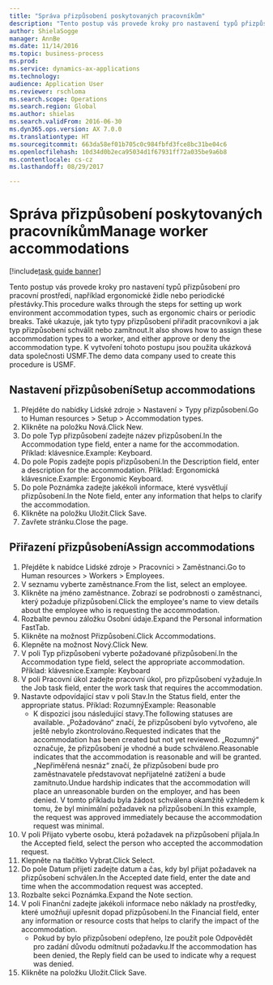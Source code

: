 ```yaml
--- 
title: "Správa přizpůsobení poskytovaných pracovníkům"
description: "Tento postup vás provede kroky pro nastavení typů přizpůsobení pro pracovní prostředí, například ergonomické židle nebo periodické přestávky."
author: ShielaSogge
manager: AnnBe
ms.date: 11/14/2016
ms.topic: business-process
ms.prod: 
ms.service: dynamics-ax-applications
ms.technology: 
audience: Application User
ms.reviewer: rschloma
ms.search.scope: Operations
ms.search.region: Global
ms.author: shielas
ms.search.validFrom: 2016-06-30
ms.dyn365.ops.version: AX 7.0.0
ms.translationtype: HT
ms.sourcegitcommit: 663da58ef01b705c0c984fbfd3fce8bc31be04c6
ms.openlocfilehash: 10d34d0b2eca95034d1f67931ff72a035be9a6b8
ms.contentlocale: cs-cz
ms.lasthandoff: 08/29/2017

---
```

# <a name="manage-worker-accommodations"></a><span data-ttu-id="b63e2-103">Správa přizpůsobení poskytovaných pracovníkům</span><span class="sxs-lookup"><span data-stu-id="b63e2-103">Manage worker accommodations</span></span>

[!include[task guide banner](../../../includes/task-guide-banner.md)]

<span data-ttu-id="b63e2-104">Tento postup vás provede kroky pro nastavení typů přizpůsobení pro pracovní prostředí, například ergonomické židle nebo periodické přestávky.</span><span class="sxs-lookup"><span data-stu-id="b63e2-104">This procedure walks through the steps for setting up work environment accommodation types, such as ergonomic chairs or periodic breaks.</span></span> <span data-ttu-id="b63e2-105">Také ukazuje, jak tyto typy přizpůsobení přiřadit pracovníkovi a jak typ přizpůsobení schválit nebo zamítnout.</span><span class="sxs-lookup"><span data-stu-id="b63e2-105">It also shows how to assign these accommodation types to a worker, and either approve or deny the accommodation type.</span></span> <span data-ttu-id="b63e2-106">K vytvoření tohoto postupu jsou použita ukázková data společnosti USMF.</span><span class="sxs-lookup"><span data-stu-id="b63e2-106">The demo data company used to create this procedure is USMF.</span></span>


## <a name="setup-accommodations"></a><span data-ttu-id="b63e2-107">Nastavení přizpůsobení</span><span class="sxs-lookup"><span data-stu-id="b63e2-107">Setup accommodations</span></span>
1. <span data-ttu-id="b63e2-108">Přejděte do nabídky Lidské zdroje > Nastavení > Typy přizpůsobení.</span><span class="sxs-lookup"><span data-stu-id="b63e2-108">Go to Human resources > Setup > Accommodation types.</span></span>
2. <span data-ttu-id="b63e2-109">Klikněte na položku Nová.</span><span class="sxs-lookup"><span data-stu-id="b63e2-109">Click New.</span></span>
3. <span data-ttu-id="b63e2-110">Do pole Typ přizpůsobení zadejte název přizpůsobení.</span><span class="sxs-lookup"><span data-stu-id="b63e2-110">In the Accommodation type field, enter a name for the accommodation.</span></span> <span data-ttu-id="b63e2-111">Příklad: klávesnice.</span><span class="sxs-lookup"><span data-stu-id="b63e2-111">Example: Keyboard.</span></span>
4. <span data-ttu-id="b63e2-112">Do pole Popis zadejte popis přizpůsobení.</span><span class="sxs-lookup"><span data-stu-id="b63e2-112">In the Description field, enter a description for the accommodation.</span></span> <span data-ttu-id="b63e2-113">Příklad: Ergonomická klávesnice.</span><span class="sxs-lookup"><span data-stu-id="b63e2-113">Example: Ergonomic Keyboard.</span></span>
5. <span data-ttu-id="b63e2-114">Do pole Poznámka zadejte jakékoli informace, které vysvětlují přizpůsobení.</span><span class="sxs-lookup"><span data-stu-id="b63e2-114">In the Note field, enter any information that helps to clarify the accommodation.</span></span>
6. <span data-ttu-id="b63e2-115">Klikněte na položku Uložit.</span><span class="sxs-lookup"><span data-stu-id="b63e2-115">Click Save.</span></span>
7. <span data-ttu-id="b63e2-116">Zavřete stránku.</span><span class="sxs-lookup"><span data-stu-id="b63e2-116">Close the page.</span></span>

## <a name="assign-accommodations"></a><span data-ttu-id="b63e2-117">Přiřazení přizpůsobení</span><span class="sxs-lookup"><span data-stu-id="b63e2-117">Assign accommodations</span></span>
1. <span data-ttu-id="b63e2-118">Přejděte k nabídce Lidské zdroje > Pracovníci > Zaměstnanci.</span><span class="sxs-lookup"><span data-stu-id="b63e2-118">Go to Human resources > Workers > Employees.</span></span>
2. <span data-ttu-id="b63e2-119">V seznamu vyberte zaměstnance.</span><span class="sxs-lookup"><span data-stu-id="b63e2-119">From the list, select an employee.</span></span>
3. <span data-ttu-id="b63e2-120">Klikněte na jméno zaměstnance. Zobrazí se podrobnosti o zaměstnanci, který požaduje přizpůsobení.</span><span class="sxs-lookup"><span data-stu-id="b63e2-120">Click the employee's name to view details about the employee who is requesting the accommodation.</span></span>
4. <span data-ttu-id="b63e2-121">Rozbalte pevnou záložku Osobní údaje.</span><span class="sxs-lookup"><span data-stu-id="b63e2-121">Expand the Personal information FastTab.</span></span>
5. <span data-ttu-id="b63e2-122">Klikněte na možnost Přizpůsobení.</span><span class="sxs-lookup"><span data-stu-id="b63e2-122">Click Accommodations.</span></span>
6. <span data-ttu-id="b63e2-123">Klepněte na možnost Nový.</span><span class="sxs-lookup"><span data-stu-id="b63e2-123">Click New.</span></span>
7. <span data-ttu-id="b63e2-124">V poli Typ přizpůsobení vyberte požadované přizpůsobení.</span><span class="sxs-lookup"><span data-stu-id="b63e2-124">In the Accommodation type field, select the appropriate accommodation.</span></span> <span data-ttu-id="b63e2-125">Příklad: klávesnice.</span><span class="sxs-lookup"><span data-stu-id="b63e2-125">Example: Keyboard</span></span>
8. <span data-ttu-id="b63e2-126">V poli Pracovní úkol zadejte pracovní úkol, pro přizpůsobení vyžaduje.</span><span class="sxs-lookup"><span data-stu-id="b63e2-126">In the Job task field, enter the work task that requires the accommodation.</span></span>
9. <span data-ttu-id="b63e2-127">Nastavte odpovídající stav v poli Stav.</span><span class="sxs-lookup"><span data-stu-id="b63e2-127">In the Status field, enter the appropriate status.</span></span> <span data-ttu-id="b63e2-128">Příklad: Rozumný</span><span class="sxs-lookup"><span data-stu-id="b63e2-128">Example: Reasonable</span></span>
    * <span data-ttu-id="b63e2-129">K dispozici jsou následující stavy.</span><span class="sxs-lookup"><span data-stu-id="b63e2-129">The following statuses are available.</span></span> <span data-ttu-id="b63e2-130">„Požadováno“ značí, že přizpůsobení bylo vytvořeno, ale ještě nebylo zkontrolováno.</span><span class="sxs-lookup"><span data-stu-id="b63e2-130">Requested indicates that the accommodation has been created but not yet reviewed.</span></span> <span data-ttu-id="b63e2-131">„Rozumný“ označuje, že přizpůsobení je vhodné a bude schváleno.</span><span class="sxs-lookup"><span data-stu-id="b63e2-131">Reasonable indicates that the accommodation is reasonable and will be granted.</span></span> <span data-ttu-id="b63e2-132">„Nepřiměřená nesnáz“ značí, že přizpůsobení bude pro zaměstnavatele představovat nepřijatelné zatížení a bude zamítnuto.</span><span class="sxs-lookup"><span data-stu-id="b63e2-132">Undue hardship indicates that the accommodation will place an unreasonable burden on the employer, and has been denied.</span></span> <span data-ttu-id="b63e2-133">V tomto příkladu byla žádost schválena okamžitě vzhledem k tomu, že byl minimální požadavek na přizpůsobení.</span><span class="sxs-lookup"><span data-stu-id="b63e2-133">In this example, the request was approved immediately because the accommodation request was minimal.</span></span>  
10. <span data-ttu-id="b63e2-134">V poli Přijato vyberte osobu, která požadavek na přizpůsobení přijala.</span><span class="sxs-lookup"><span data-stu-id="b63e2-134">In the Accepted field, select the person who accepted the accommodation request.</span></span>
11. <span data-ttu-id="b63e2-135">Klepněte na tlačítko Vybrat.</span><span class="sxs-lookup"><span data-stu-id="b63e2-135">Click Select.</span></span>
12. <span data-ttu-id="b63e2-136">Do pole Datum přijetí zadejte datum a čas, kdy byl přijat požadavek na přizpůsobení schválen.</span><span class="sxs-lookup"><span data-stu-id="b63e2-136">In the Accepted date field, enter the date and time when the accommodation request was accepted.</span></span>
13. <span data-ttu-id="b63e2-137">Rozbalte sekci Poznámka.</span><span class="sxs-lookup"><span data-stu-id="b63e2-137">Expand the Note section.</span></span>
14. <span data-ttu-id="b63e2-138">V poli Finanční zadejte jakékoli informace nebo náklady na prostředky, které umožňují upřesnit dopad přizpůsobení.</span><span class="sxs-lookup"><span data-stu-id="b63e2-138">In the Financial field, enter any information or resource costs that helps to clarify the impact of the accommodation.</span></span>
    * <span data-ttu-id="b63e2-139">Pokud by bylo přizpůsobení odepřeno, lze použít pole Odpovědět pro zadání důvodu odmítnutí požadavku.</span><span class="sxs-lookup"><span data-stu-id="b63e2-139">If the accommodation has been denied, the Reply field can be used to indicate why a request was denied.</span></span>  
15. <span data-ttu-id="b63e2-140">Klikněte na položku Uložit.</span><span class="sxs-lookup"><span data-stu-id="b63e2-140">Click Save.</span></span>


